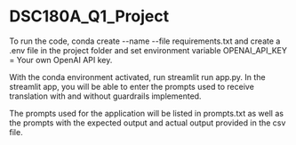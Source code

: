 # DSC180A_Q1_Project

To run the code, conda create --name <env> --file requirements.txt and create a .env file in the project folder and set environment variable OPENAI_API_KEY = Your own OpenAI API key.

With the conda environment activated, run streamlit run app.py. In the streamlit app, you will be able to enter the prompts used to receive translation with and without guardrails implemented. 

The prompts used for the application will be listed in prompts.txt as well as the prompts with the expected output and actual output provided in the csv file.

